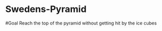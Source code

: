 Swedens-Pyramid
===============

#Goal
Reach the top of the pyramid without getting hit by the ice cubes
